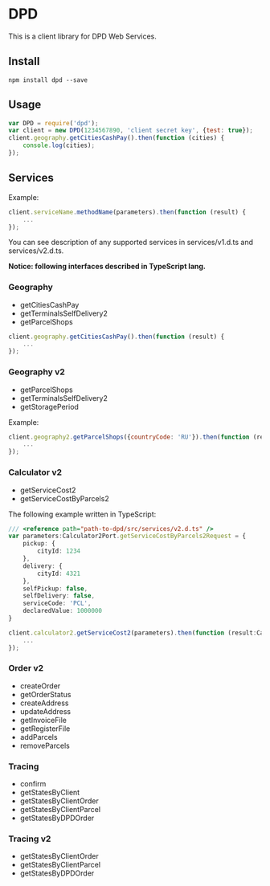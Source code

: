 DPD
===

This is a client library for DPD Web Services.

## Install

```
npm install dpd --save
```

## Usage

```js
var DPD = require('dpd');
var client = new DPD(1234567890, 'client secret key', {test: true});
client.geography.getCitiesCashPay().then(function (cities) {
    console.log(cities);
});
```

## Services

Example:

```js
client.serviceName.methodName(parameters).then(function (result) {
    ...
});
```

You can see description of any supported services in services/v1.d.ts and services/v2.d.ts.

**Notice: following interfaces described in TypeScript lang.**

### Geography

 * getCitiesCashPay
 * getTerminalsSelfDelivery2
 * getParcelShops

```js
client.geography.getCitiesCashPay().then(function (result) {
    ...
});
```

### Geography v2

 * getParcelShops
 * getTerminalsSelfDelivery2
 * getStoragePeriod

Example:

```js
client.geography2.getParcelShops({countryCode: 'RU'}).then(function (result) {
    ...
});
```

### Calculator v2

 * getServiceCost2
 * getServiceCostByParcels2
 
The following example written in TypeScript:

```ts
/// <reference path="path-to-dpd/src/services/v2.d.ts" />
var parameters:Calculator2Port.getServiceCostByParcels2Request = {
    pickup: {
        cityId: 1234
    },
    delivery: {
        cityId: 4321
    },
    selfPickup: false,
    selfDelivery: false,
    serviceCode: 'PCL',
    declaredValue: 1000000
}

client.calculator2.getServiceCost2(parameters).then(function (result:Calculator2Port.getServiceCostByParcels2Response) {
    ...
});
```

### Order v2

 * createOrder
 * getOrderStatus
 * createAddress
 * updateAddress
 * getInvoiceFile
 * getRegisterFile
 * addParcels
 * removeParcels


### Tracing

 * confirm
 * getStatesByClient
 * getStatesByClientOrder
 * getStatesByClientParcel
 * getStatesByDPDOrder

### Tracing v2

 * getStatesByClientOrder
 * getStatesByClientParcel
 * getStatesByDPDOrder

